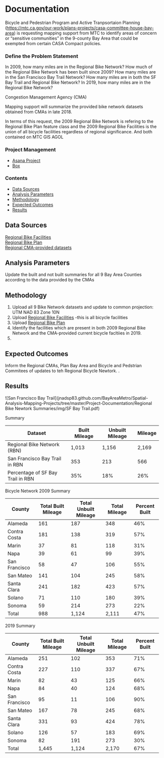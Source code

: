 # Documentation  

Bicycle and Pedestrian Program and Active Tranpsortaion Planning (https://mtc.ca.gov/our-work/plans-projects/casa-committee-house-bay-area) is requesting mapping support from MTC to identify areas of concern or “sensitive communities” in the 9-county Bay Area that could be exempted from certain CASA Compact policies.  

### Define the Problem Statement  

In 2009, how many miles are in the Regional Bike Network?
How much of the Regional Bike Network has been built since 2009?
How many miles are in the San Francisco Bay Trail Network?
How many miles are in both the SF Bay Trail and Regional Bike Network?
In 2019, how many miles are in the Regional Bike Network?

Congestion Management Agency (CMA)

Mapping support will summarize the provided bike network datasets obtained from CMAs in late 2018.

In terms of this request, the 2009 Regional Bike Network is refering to the Regional Bike Plan feature class and the 2009 Regional Bike Facilities is the union of all bicycle facilities regardless of regional significance. And both contained on MTC GIS AGOL
  
### Project Management 

- [Asana Project](https://app.asana.com/0/875072065401370/875078790897293) 
- [Box](https://mtcdrive.box.com/s/6441z731nw4np0j0yt13xk65nmebjtp5)

### Contents 

- [Data Sources](#data-sources)
- [Analysis Parameters](#analysis-parameters)
- [Methodology](#methodology)
- [Expected Outcomes](#expected-outcomes)
- [Results](#results)

## Data Sources  

[Regional Bike Facilities](https://mtc.maps.arcgis.com/home/item.html?id=0329d440fe65420a9650215a9cae459a)  
[Regional Bike Plan](https://mtc.maps.arcgis.com/home/item.html?id=ba40dbfa8ac04e9c99bf07011deba08f)  
[Regional CMA-provided datasets](https://mtcdrive.box.com/s/1vi8qiagys5u5irt55pbipijzsrqvd2w)    
    
## Analysis Parameters  

Update the built and not built summaries for all 9 Bay Area Counties according to the data provided by the CMAs  

## Methodology  

1. Upload all 9 Bike Network datasets and update to common projection: UTM NAD 83 Zone 10N  
2. Upload [Regional Bike Facilities](https://mtc.maps.arcgis.com/home/item.html?id=0329d440fe65420a9650215a9cae459a)  -this is all bicycle facilities 
3. Upload [Regional Bike Plan](https://mtc.maps.arcgis.com/home/item.html?id=ba40dbfa8ac04e9c99bf07011deba08f)  
4. Identify the facilities which are present in both 2009 Regional Bike Network and the CMA-provided current bicycle facltiies in 2019.
5. 

## Expected Outcomes  

Inform the Regional CMAs, Plan Bay Area and Bicycle and Pedstrian Commitees of updates to teh Regional Bicycle Newtork.  .  

## Results  
![San Francisco Bay Trail](jnadsp83.github.com/BayAreaMetro/Spatial-Analysis-Mapping-Projects/tree/master/Project-Documentation/Regional Bike Newtork Summaries/img/SF Bay Trail.pdf)

Summary

|Dataset                           | Built Mileage      | Unbuilt Mileage      | Mileage |
|--------------------------------- |------------------- |--------------------- |------------- |
|Regional Bike Network (RBN)       |1,013               |1,156   |2,169   |
|San Francisco Bay Trail in RBN    |353                 |213     |566     |
|Percentage of SF Bay Trail in RBN |35%   |18%     |26%     |




Bicycle Network 
2009 Summary

|County        |Total Built Mileage |Total Unbuilt Mileage |Total Mileage |Percent Built |
|--------------|------------------- |--------------------- |------------- |------------- |
|Alameda       |161 |187   |348   |46% |
|Contra Costa  |181 |138   |319   |57% |
|Marin         |37  |81    |118   |31% |
|Napa          |39  |61    |99    |39% |
|San Francisco |58  |47    |106   |55% |
|San Mateo     |141 |104   |245   |58% |
|Santa Clara   |241 |182   |423   |57% |
|Solano        |71  |110   |180   |39% |
|Sonoma        |59  |214   |273   |22% |
|Total         |988 |1,124 |2,111 |47% |

2019 Summary

|County        |Total Built Mileage |Total Unbuilt Mileage |Total Mileage |Percent Built |
|--------------|------------------- |--------------------- |------------- |------------- |
|Alameda       |251   |102   |353   |71% |
|Contra Costa  |227   |110   |337   |67% |
|Marin         |82    |43    |125   |66% |
|Napa          |84    |40    |124   |68% |
|San Francisco |95    |11    |106   |90% |
|San Mateo     |167   |78    |245   |68% |
|Santa Clara   |331   |93    |424   |78% |
|Solano        |126   |57    |183   |69% |
|Sonoma        |82    |191   |273   |30% |
|Total         |1,445 |1,124 |2,170 |67% |


